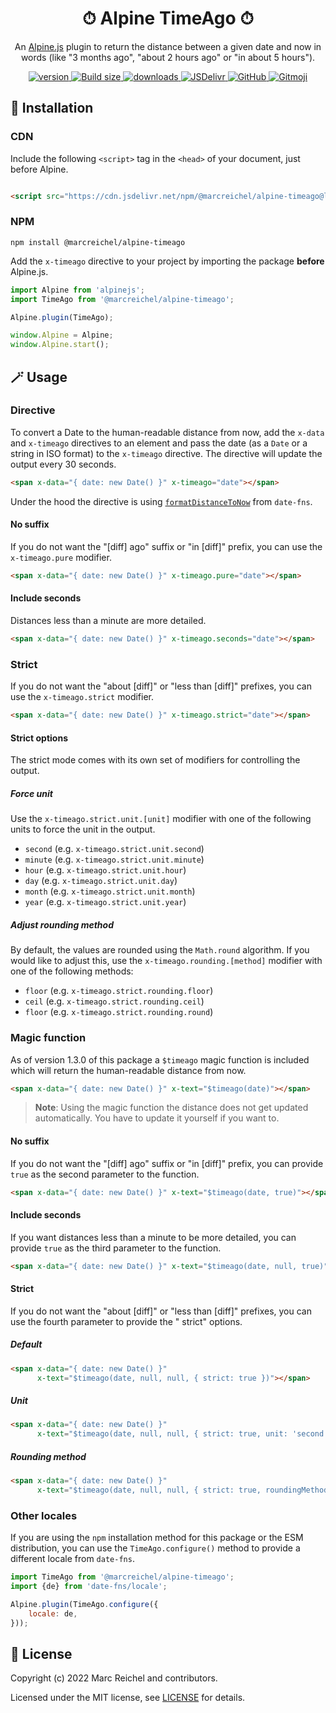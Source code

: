 <h1 align="center">⏱ Alpine TimeAgo ⏱</h1>

<p align="center">
  An <a href="https://alpinejs.dev">Alpine.js</a> plugin to return the distance between a given date and now in words (like "3 months ago", "about 2 hours ago" or "in about 5 hours").
</p>

<p align="center">
  <a href="https://www.npmjs.com/package/@marcreichel/alpine-timeago">
    <img src="https://img.shields.io/github/v/tag/marcreichel/alpine-timeago?label=version" alt="version">
  </a>
  <a href="https://www.npmjs.com/package/@marcreichel/alpine-timeago">
    <img src="https://img.badgesize.io/marcreichel/alpine-timeago/main/dist/alpine-timeago.min.js.svg?compression=gzip&color=green" alt="Build size">
  </a>
  <a href="https://www.npmjs.com/package/@marcreichel/alpine-timeago">
    <img src="https://img.shields.io/npm/dt/@marcreichel/alpine-timeago" alt="downloads">
  </a>
  <a href="https://www.jsdelivr.com/package/npm/@marcreichel/alpine-timeago">
    <img src="https://data.jsdelivr.com/v1/package/npm/@marcreichel/alpine-timeago/badge?style=rounded" alt="JSDelivr">
  </a>
  <a href="https://www.npmjs.com/package/@marcreichel/alpine-timeago">
    <img alt="GitHub" src="https://img.shields.io/github/license/marcreichel/alpine-timeago">
  </a>
  <a href="https://gitmoji.dev/">
    <img src="https://img.shields.io/badge/gitmoji-%20😜%20😍-FFDD67.svg" alt="Gitmoji">
  </a>
</p>

## 🚀 Installation

### CDN

Include the following `<script>` tag in the `<head>` of your document, just before Alpine.

```html

<script src="https://cdn.jsdelivr.net/npm/@marcreichel/alpine-timeago@latest/dist/alpine-timeago.min.js" defer></script>
```

### NPM

```shell
npm install @marcreichel/alpine-timeago
```

Add the `x-timeago` directive to your project by importing the package **before** Alpine.js.

```js
import Alpine from 'alpinejs';
import TimeAgo from '@marcreichel/alpine-timeago';

Alpine.plugin(TimeAgo);

window.Alpine = Alpine;
window.Alpine.start();
```

## 🪄 Usage

### Directive

To convert a Date to the human-readable distance from now, add the `x-data` and `x-timeago` directives to an element and
pass the date (as a `Date` or a string in ISO format) to the `x-timeago` directive. The directive will update the output
every 30 seconds.

```html
<span x-data="{ date: new Date() }" x-timeago="date"></span>
```

Under the hood the directive is using [`formatDistanceToNow`](https://date-fns.org/v2.28.0/docs/formatDistanceToNow)
from `date-fns`.

#### No suffix

If you do not want the "[diff] ago" suffix or "in [diff]" prefix, you can use the `x-timeago.pure` modifier.

```html
<span x-data="{ date: new Date() }" x-timeago.pure="date"></span>
```

#### Include seconds

Distances less than a minute are more detailed.

```html
<span x-data="{ date: new Date() }" x-timeago.seconds="date"></span>
```

### Strict

If you do not want the "about [diff]" or "less than [diff]" prefixes, you can use the `x-timeago.strict` modifier.

```html
<span x-data="{ date: new Date() }" x-timeago.strict="date"></span>
```

#### Strict options

The strict mode comes with its own set of modifiers for controlling the output.

##### Force unit

Use the `x-timeago.strict.unit.[unit]` modifier with one of the following units to force the unit in the output.

- `second` (e.g. `x-timeago.strict.unit.second`)
- `minute` (e.g. `x-timeago.strict.unit.minute`)
- `hour` (e.g. `x-timeago.strict.unit.hour`)
- `day` (e.g. `x-timeago.strict.unit.day`)
- `month` (e.g. `x-timeago.strict.unit.month`)
- `year` (e.g. `x-timeago.strict.unit.year`)

##### Adjust rounding method

By default, the values are rounded using the `Math.round` algorithm. If you would like to adjust this, use
the `x-timeago.rounding.[method]` modifier with one of the following methods:

- `floor` (e.g. `x-timeago.strict.rounding.floor`)
- `ceil` (e.g. `x-timeago.strict.rounding.ceil`)
- `floor` (e.g. `x-timeago.strict.rounding.round`)

### Magic function

As of version 1.3.0 of this package a `$timeago` magic function is included which will return the human-readable
distance from now.

```html
<span x-data="{ date: new Date() }" x-text="$timeago(date)"></span>
```

> **Note**: Using the magic function the distance does not get updated automatically. You have to update it yourself if
> you want to.

#### No suffix

If you do not want the "[diff] ago" suffix or "in [diff]" prefix, you can provide `true` as the second parameter to the
function.

```html
<span x-data="{ date: new Date() }" x-text="$timeago(date, true)"></span>
```

#### Include seconds

If you want distances less than a minute to be more detailed, you can provide `true` as the third parameter to the
function.

```html
<span x-data="{ date: new Date() }" x-text="$timeago(date, null, true)"></span>
```

#### Strict

If you do not want the "about [diff]" or "less than [diff]" prefixes, you can use the fourth parameter to provide the "
strict" options.

##### Default

```html
<span x-data="{ date: new Date() }"
      x-text="$timeago(date, null, null, { strict: true })"></span>
```

##### Unit

```html
<span x-data="{ date: new Date() }"
      x-text="$timeago(date, null, null, { strict: true, unit: 'second' })"></span>
```

##### Rounding method

```html
<span x-data="{ date: new Date() }"
      x-text="$timeago(date, null, null, { strict: true, roundingMethod: 'floor' })"></span>
```

### Other locales

If you are using the `npm` installation method for this package or the ESM distribution, you can use the
`TimeAgo.configure()` method to provide a different locale from `date-fns`.

```javascript
import TimeAgo from '@marcreichel/alpine-timeago';
import {de} from 'date-fns/locale';

Alpine.plugin(TimeAgo.configure({
    locale: de,
}));
```

## 📄 License

Copyright (c) 2022 Marc Reichel and contributors.

Licensed under the MIT license, see [LICENSE](LICENSE) for details.
